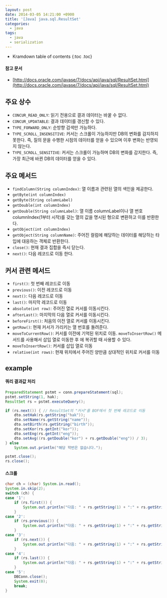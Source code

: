 ```yaml
---
layout: post
date: 2014-03-05 14:21:00 +0900
title: '[Java] java.sql.ResultSet'
categories:
  - java
tags:
  - java
  - serialization
---
```


* Kramdown table of contents
{:toc .toc}

#### 참고 문서

- [http://docs.oracle.com/javase/7/docs/api/java/sql/ResultSet.html](http://docs.oracle.com/javase/7/docs/api/java/sql/ResultSet.html)

## 주요 상수

- `CONCUR_READ_ONLY`: 읽기 전용으로 결과 데이터는 바꿀 수 없다.
- `CONCUR_UPDATABLE`: 결과 데이터를 갱신할 수 있다.
- `TYPE_FORWARD_ONLY`: 순방향 검색만 가능하다.
- `TYPE_SCROLL_INSENSITIVE`: 커서는 스크롤이 가능하지만 DB의 변화를 감지하지 못한다. 즉, 질의 문을 수행한 시점의 데이터를 얻을 수 있으며 이후 변화는 반영되지 않는다.
- `TYPE_SCROLL_SENSITIVE`: 커서는 스크롤이 가능하며 DB의 변화를 감지한다. 즉, 가장 최근에 바뀐 DB의 데이터를 얻을 수 있다.

## 주요 메서드

- `findColumn(String columnIndex)`: 열 이름과 관련된 열의 색인을 제공한다.
- `getByte(int columnIndex)`
- `getByte(String columnLabel)`
- `getDouble(int columnIndex)`
- `getDouble(String columnLabel)`: 열 이름 columnLabel이나 열 번호 columnIndex(1부터 시작)를 갖는 열의 값을 명시된 형으로 변환하고 이를 반환한다.
- `getObject(int columnIndex)`
- `getObject(String columnName)`: 주어진 컬럼에 해당하는 데이터를 해당하는 타입에 대응하는 객체로 반환한다.
- `close()`: 현재 결과 집합을 즉시 닫는다.
- `next()`: 다음 레코드로 이동 한다.

## 커서 관련 메서드

- `first()`: 첫 번째 레코드로 이동
- `previous()`: 이전 레코드로 이동
- `next()`: 다음 레코드로 이동
- `last()`: 마지막 레코드로 이동
- `absolute(int row)`: 주어진 열로 커서를 이동시킨다.
- `afterLast()`: 마지막의 다음 열로 커서를 이동시킨다.
- `beforeFirst()`: 처음의 이전 열로 커서를 이동시킨다.
- `getRow()`: 현재 커서가 가리키는 열 번호를 돌려준다.
- `moveToCurrentRow()`: 커서를 이전에 기억된 위치로 이동. `moveToInsertRow()` 메서드를 사용해서 삽입 열로 이동한 후
에 복귀할 때 사용할 수 있다.
- `moveToInsertRow()`: 커서를 삽입 열로 이동
- `relative(int rows)`: 현재 위치에서 주어진 양만큼 상대적인 위치로 커서를 이동

## example

#### 쿼리 결과값 처리

```java
PreparedStatement pstmt = conn.prepareStatement(sql);
pstmt.setString(1, hak);
ResultSet rs = pstmt.executeQuery();

if (rs.next()) { // ResultSet의 "커서"를 BOF에서 첫 번째 레코드로 이동
    dto.setHak(rs.getString("hak"));
    dto.setName(rs.getString("name"));
    dto.setBirth(rs.getString("birth"));
    dto.setKor(rs.getInt("kor"));
    dto.setEng(rs.getInt("eng"));
    dto.setAvg((rs.getDouble("kor") + rs.getDouble("eng")) / 3);
} else
    System.out.println("해당 학번은 없습니다.");

pstmt.close();
rs.close();
```

#### 스크롤

```java
char ch = (char) System.in.read();
System.in.skip(2);
switch (ch) {
case '1':
    if (rs.first()) {
        System.out.println("다음: " + rs.getString(1) + ":" + rs.getString(2));
    }
case '2':
    if (rs.previous()) {
        System.out.println("다음: " + rs.getString(1) + ":" + rs.getString(2));
    }
case '3':
    if (rs.next()) {
        System.out.println("다음: " + rs.getString(1) + ":" + rs.getString(2));
    }
case '4':
    if (rs.last()) {
        System.out.println("다음: " + rs.getString(1) + ":" + rs.getString(2));
    }
case '5':
    DBConn.close();
    System.exit(0);
    break;
}
```
